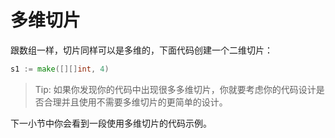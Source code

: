 # **多维切片**

跟数组一样，切片同样可以是多维的，下面代码创建一个二维切片：

```go
s1 := make([][]int, 4)
```

>Tip: 如果你发现你的代码中出现很多多维切片，你就要考虑你的代码设计是否合理并且使用不需要多维切片的更简单的设计。

下一小节中你会看到一段使用多维切片的代码示例。
